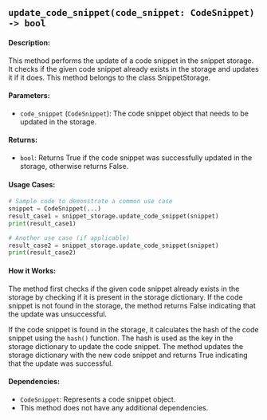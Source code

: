 ## `update_code_snippet(code_snippet: CodeSnippet) -> bool`

#### Description:
This method performs the update of a code snippet in the snippet storage. It checks if the given code snippet already exists in the storage and updates it if it does. This method belongs to the class SnippetStorage.

#### Parameters:
- `code_snippet` (`CodeSnippet`): The code snippet object that needs to be updated in the storage.

#### Returns:
- `bool`: Returns True if the code snippet was successfully updated in the storage, otherwise returns False.

#### Usage Cases:

```python
# Sample code to demonstrate a common use case
snippet = CodeSnippet(...)
result_case1 = snippet_storage.update_code_snippet(snippet)
print(result_case1)

# Another use case (if applicable)
result_case2 = snippet_storage.update_code_snippet(snippet)
print(result_case2)
```

#### How it Works:
The method first checks if the given code snippet already exists in the storage by checking if it is present in the storage dictionary. If the code snippet is not found in the storage, the method returns False indicating that the update was unsuccessful. 

If the code snippet is found in the storage, it calculates the hash of the code snippet using the `hash()` function. The hash is used as the key in the storage dictionary to update the code snippet. The method updates the storage dictionary with the new code snippet and returns True indicating that the update was successful.

#### Dependencies:
- `CodeSnippet`: Represents a code snippet object.
- This method does not have any additional dependencies.